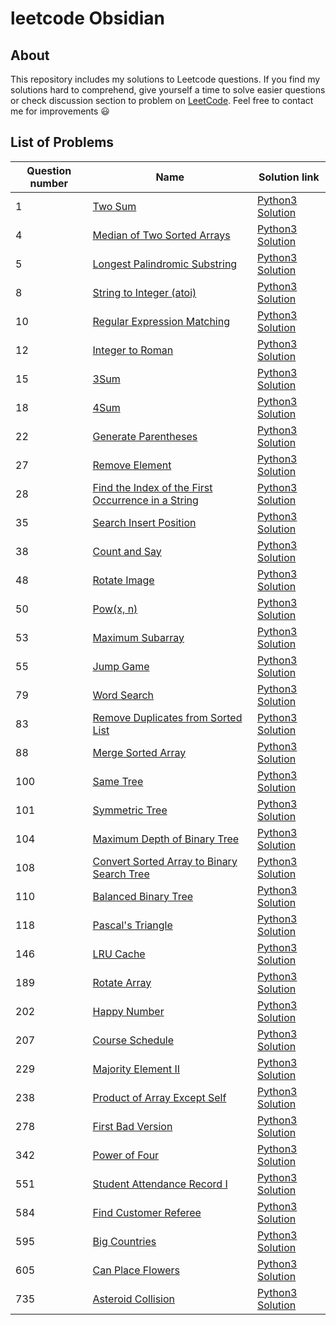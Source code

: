 # leetcode Obsidian

## About

This repository includes my solutions to Leetcode questions. If you find my solutions hard to comprehend, give yourself a time to solve easier questions or check discussion section to problem on [LeetCode](https://leetcode.com/). Feel free to contact me for improvements :smiley:

## List of Problems

| Question number | Name | Solution link |
| --- | --- | --- |
| 1 | [Two Sum](https://leetcode.com/problems/two-sum/) | [Python3 Solution](https://github.com/henilp105/leetcode-obsidian/blob/main/solutions/1.py) |
| 4 | [Median of Two Sorted Arrays](https://leetcode.com/problems/median-of-two-sorted-arrays/) | [Python3 Solution](https://github.com/henilp105/leetcode-obsidian/blob/main/solutions/4.py) |
| 5 | [Longest Palindromic Substring](https://leetcode.com/problems/longest-palindromic-substring/) | [Python3 Solution](https://github.com/henilp105/leetcode-obsidian/blob/main/solutions/5.py) |
| 8 | [String to Integer (atoi)](https://leetcode.com/problems/string-to-integer-atoi/) | [Python3 Solution](https://github.com/henilp105/leetcode-obsidian/blob/main/solutions/8.py) |
| 10 | [Regular Expression Matching](https://leetcode.com/problems/regular-expression-matching/) | [Python3 Solution](https://github.com/henilp105/leetcode-obsidian/blob/main/solutions/10.py) |
| 12 | [Integer to Roman](https://leetcode.com/problems/integer-to-roman/) | [Python3 Solution](https://github.com/henilp105/leetcode-obsidian/blob/main/solutions/12.py) |
| 15 | [3Sum](https://leetcode.com/problems/3sum/) | [Python3 Solution](https://github.com/henilp105/leetcode-obsidian/blob/main/solutions/15.py) |
| 18 | [4Sum](https://leetcode.com/problems/4sum/) | [Python3 Solution](https://github.com/henilp105/leetcode-obsidian/blob/main/solutions/18.py) |
| 22 | [Generate Parentheses](https://leetcode.com/problems/generate-parentheses/) | [Python3 Solution](https://github.com/henilp105/leetcode-obsidian/blob/main/solutions/22.py) |
| 27 | [Remove Element](https://leetcode.com/problems/remove-element/) | [Python3 Solution](https://github.com/henilp105/leetcode-obsidian/blob/main/solutions/27.py) |
| 28 | [Find the Index of the First Occurrence in a String](https://leetcode.com/problems/find-the-index-of-the-first-occurrence-in-a-string/) | [Python3 Solution](https://github.com/henilp105/leetcode-obsidian/blob/main/solutions/28.py) |
| 35 | [Search Insert Position](https://leetcode.com/problems/search-insert-position/) | [Python3 Solution](https://github.com/henilp105/leetcode-obsidian/blob/main/solutions/35.py) |
| 38 | [Count and Say](https://leetcode.com/problems/count-and-say/) | [Python3 Solution](https://github.com/henilp105/leetcode-obsidian/blob/main/solutions/38.py) |
| 48 | [Rotate Image](https://leetcode.com/problems/rotate-image/) | [Python3 Solution](https://github.com/henilp105/leetcode-obsidian/blob/main/solutions/48.py) |
| 50 | [Pow(x, n)](https://leetcode.com/problems/powx-n/) | [Python3 Solution](https://github.com/henilp105/leetcode-obsidian/blob/main/solutions/50.py) |
| 53 | [Maximum Subarray](https://leetcode.com/problems/maximum-subarray/) | [Python3 Solution](https://github.com/henilp105/leetcode-obsidian/blob/main/solutions/53.py) |
| 55 | [Jump Game](https://leetcode.com/problems/jump-game/) | [Python3 Solution](https://github.com/henilp105/leetcode-obsidian/blob/main/solutions/55.py) |
| 79 | [Word Search](https://leetcode.com/problems/word-search/) | [Python3 Solution](https://github.com/henilp105/leetcode-obsidian/blob/main/solutions/79.py) |
| 83 | [Remove Duplicates from Sorted List](https://leetcode.com/problems/remove-duplicates-from-sorted-list/) | [Python3 Solution](https://github.com/henilp105/leetcode-obsidian/blob/main/solutions/83.py) |
| 88 | [Merge Sorted Array](https://leetcode.com/problems/merge-sorted-array/) | [Python3 Solution](https://github.com/henilp105/leetcode-obsidian/blob/main/solutions/88.py) |
| 100 | [Same Tree](https://leetcode.com/problems/same-tree/) | [Python3 Solution](https://github.com/henilp105/leetcode-obsidian/blob/main/solutions/100.py) |
| 101 | [Symmetric Tree](https://leetcode.com/problems/symmetric-tree/) | [Python3 Solution](https://github.com/henilp105/leetcode-obsidian/blob/main/solutions/101.py) |
| 104 | [Maximum Depth of Binary Tree](https://leetcode.com/problems/maximum-depth-of-binary-tree/) | [Python3 Solution](https://github.com/henilp105/leetcode-obsidian/blob/main/solutions/104.py) |
| 108 | [Convert Sorted Array to Binary Search Tree](https://leetcode.com/problems/convert-sorted-array-to-binary-search-tree/) | [Python3 Solution](https://github.com/henilp105/leetcode-obsidian/blob/main/solutions/108.py) |
| 110 | [Balanced Binary Tree](https://leetcode.com/problems/balanced-binary-tree/) | [Python3 Solution](https://github.com/henilp105/leetcode-obsidian/blob/main/solutions/110.py) |
| 118 | [Pascal's Triangle](https://leetcode.com/problems/pascals-triangle/) | [Python3 Solution](https://github.com/henilp105/leetcode-obsidian/blob/main/solutions/118.py) |
| 146 | [LRU Cache](https://leetcode.com/problems/lru-cache/) | [Python3 Solution](https://github.com/henilp105/leetcode-obsidian/blob/main/solutions/146.py) |
| 189 | [Rotate Array](https://leetcode.com/problems/rotate-array/) | [Python3 Solution](https://github.com/henilp105/leetcode-obsidian/blob/main/solutions/189.py) |
| 202 | [Happy Number](https://leetcode.com/problems/happy-number/) | [Python3 Solution](https://github.com/henilp105/leetcode-obsidian/blob/main/solutions/202.py) |
| 207 | [Course Schedule](https://leetcode.com/problems/course-schedule/) | [Python3 Solution](https://github.com/henilp105/leetcode-obsidian/blob/main/solutions/207.py) |
| 229 | [Majority Element II](https://leetcode.com/problems/majority-element-ii/) | [Python3 Solution](https://github.com/henilp105/leetcode-obsidian/blob/main/solutions/229.py) |
| 238 | [Product of Array Except Self](https://leetcode.com/problems/product-of-array-except-self/) | [Python3 Solution](https://github.com/henilp105/leetcode-obsidian/blob/main/solutions/238.py) |
| 278 | [First Bad Version](https://leetcode.com/problems/first-bad-version/) | [Python3 Solution](https://github.com/henilp105/leetcode-obsidian/blob/main/solutions/278.py) |
| 342 | [Power of Four](https://leetcode.com/problems/power-of-four/) | [Python3 Solution](https://github.com/henilp105/leetcode-obsidian/blob/main/solutions/342.py) |
| 551 | [Student Attendance Record I](https://leetcode.com/problems/student-attendance-record-i/) | [Python3 Solution](https://github.com/henilp105/leetcode-obsidian/blob/main/solutions/551.py) |
| 584 | [Find Customer Referee](https://leetcode.com/problems/find-customer-referee/) | [Python3 Solution](https://github.com/henilp105/leetcode-obsidian/blob/main/solutions/584.py) |
| 595 | [Big Countries](https://leetcode.com/problems/big-countries/) | [Python3 Solution](https://github.com/henilp105/leetcode-obsidian/blob/main/solutions/595.py) |
| 605 | [Can Place Flowers](https://leetcode.com/problems/can-place-flowers/) | [Python3 Solution](https://github.com/henilp105/leetcode-obsidian/blob/main/solutions/605.py) |
| 735 | [Asteroid Collision](https://leetcode.com/problems/asteroid-collision/) | [Python3 Solution](https://github.com/henilp105/leetcode-obsidian/blob/main/solutions/735.py) |
